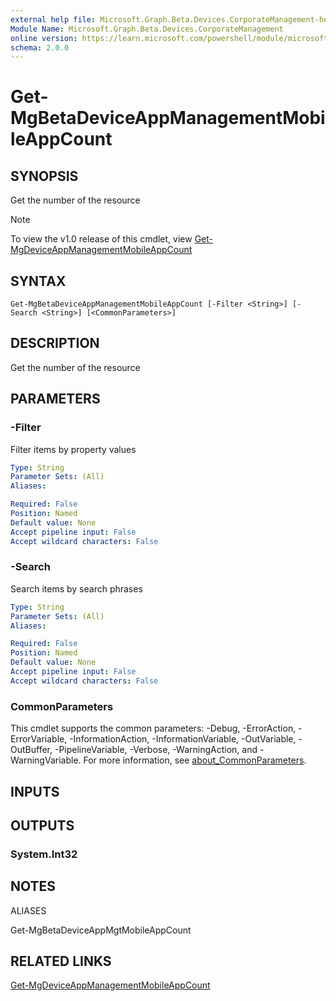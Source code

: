```yaml
---
external help file: Microsoft.Graph.Beta.Devices.CorporateManagement-help.xml
Module Name: Microsoft.Graph.Beta.Devices.CorporateManagement
online version: https://learn.microsoft.com/powershell/module/microsoft.graph.beta.devices.corporatemanagement/get-mgbetadeviceappmanagementmobileappcount
schema: 2.0.0
---
```


# Get-MgBetaDeviceAppManagementMobileAppCount

## SYNOPSIS
Get the number of the resource

> [!NOTE]
> To view the v1.0 release of this cmdlet, view [Get-MgDeviceAppManagementMobileAppCount](/powershell/module/Microsoft.Graph.Devices.CorporateManagement/Get-MgDeviceAppManagementMobileAppCount?view=graph-powershell-1.0)

## SYNTAX

```
Get-MgBetaDeviceAppManagementMobileAppCount [-Filter <String>] [-Search <String>] [<CommonParameters>]
```

## DESCRIPTION
Get the number of the resource

## PARAMETERS

### -Filter
Filter items by property values

```yaml
Type: String
Parameter Sets: (All)
Aliases:

Required: False
Position: Named
Default value: None
Accept pipeline input: False
Accept wildcard characters: False
```

### -Search
Search items by search phrases

```yaml
Type: String
Parameter Sets: (All)
Aliases:

Required: False
Position: Named
Default value: None
Accept pipeline input: False
Accept wildcard characters: False
```

### CommonParameters
This cmdlet supports the common parameters: -Debug, -ErrorAction, -ErrorVariable, -InformationAction, -InformationVariable, -OutVariable, -OutBuffer, -PipelineVariable, -Verbose, -WarningAction, and -WarningVariable. For more information, see [about_CommonParameters](http://go.microsoft.com/fwlink/?LinkID=113216).

## INPUTS

## OUTPUTS

### System.Int32
## NOTES

ALIASES

Get-MgBetaDeviceAppMgtMobileAppCount

## RELATED LINKS
[Get-MgDeviceAppManagementMobileAppCount](/powershell/module/Microsoft.Graph.Devices.CorporateManagement/Get-MgDeviceAppManagementMobileAppCount?view=graph-powershell-1.0)

